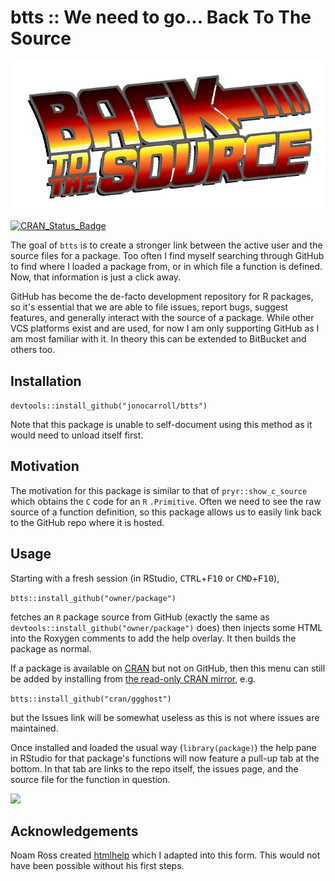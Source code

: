 # btts :: We need to go... Back To The Source

![](man/figures/BTTS.png)

[![CRAN_Status_Badge](http://www.r-pkg.org/badges/version/btts)](https://cran.r-project.org/package=btts)

The goal of `btts` is to create a stronger link between the active user and the 
source files for a package. Too often I find myself searching through GitHub to 
find where I loaded a package from, or in which file a function is defined. Now, 
that information is just a click away.

GitHub has become the de-facto development repository for R packages, so it's 
essential that we are able to file issues, report bugs, suggest features, and 
generally interact with the source of a package. While other VCS platforms exist
and are used, for now I am only supporting GitHub as I am most familiar with it.
In theory this can be extended to BitBucket and others too.

## Installation

```devtools::install_github("jonocarroll/btts") ```

Note that this package is unable to self-document using this method as it would 
need to unload itself first.

## Motivation

The motivation for this package is similar to that of `pryr::show_c_source` 
which obtains the `C` code for an `R` `.Primitive`. Often we need to see the raw
source of a function definition, so this package allows us to easily link back 
to the GitHub repo where it is hosted.

## Usage

Starting with a fresh session (in RStudio, <kbd>CTRL</kbd>+<kbd>F10</kbd> or 
<kbd>CMD</kbd>+<kbd>F10</kbd>),

`btts::install_github("owner/package")`

fetches an `R` package source from GitHub (exactly the same as 
`devtools::install_github("owner/package")` does) then injects some HTML into 
the Roxygen comments to add the help overlay. It then builds the package as 
normal.

If a package is available on 
[CRAN](https://cran.r-project.org/web/packages/available_packages_by_name.html) 
but not on GitHub, then this menu can still be added by installing from [the 
read-only CRAN mirror](https://github.com/cran/), e.g.

`btts::install_github("cran/ggghost")`

but the Issues link will be somewhat useless as this is not where issues are 
maintained.

Once installed and loaded the usual way (`library(package)`) the help pane in 
RStudio for that package's functions will now feature a pull-up tab at the 
bottom. In that tab are links to the repo itself, the issues page, and the 
source file for the function in question.

![](man/figures/reprex.gif)

## Acknowledgements

Noam Ross created [htmlhelp](https://github.com/noamross/htmlhelp) which I 
adapted into this form. This would not have been possible without his first 
steps.

